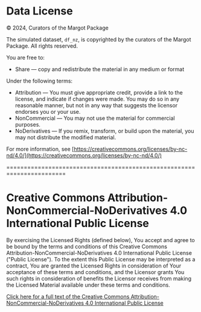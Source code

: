 # Data License

© 2024, Curators of the Margot Package

The simulated dataset, `df_nz`, is copyrighted by the curators of the Margot Package. All rights reserved.

You are free to:
- Share — copy and redistribute the material in any medium or format

Under the following terms:
- Attribution — You must give appropriate credit, provide a link to the license, and indicate if changes were made. You may do so in any reasonable manner, but not in any way that suggests the licensor endorses you or your use.
- NonCommercial — You may not use the material for commercial purposes.
- NoDerivatives — If you remix, transform, or build upon the material, you may not distribute the modified material.

For more information, see [https://creativecommons.org/licenses/by-nc-nd/4.0/](https://creativecommons.org/licenses/by-nc-nd/4.0/)

=======================================================================

# Creative Commons Attribution-NonCommercial-NoDerivatives 4.0 International Public License

By exercising the Licensed Rights (defined below), You accept and agree to be bound by the terms and conditions of this Creative Commons Attribution-NonCommercial-NoDerivatives 4.0 International Public License ("Public License"). To the extent this Public License may be interpreted as a contract, You are granted the Licensed Rights in consideration of Your acceptance of these terms and conditions, and the Licensor grants You such rights in consideration of benefits the Licensor receives from making the Licensed Material available under these terms and conditions.

[Click here for a full text of the Creative Commons Attribution-NonCommercial-NoDerivatives 4.0 International Public License](https://creativecommons.org/licenses/by-nc-nd/4.0/legalcode.en)
